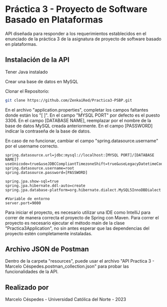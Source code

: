 # Práctica 3 - Proyecto de Software Basado en Plataformas

API diseñada para responder a los requerimientos establecidos en el enunciado de la práctica 3 de la asignatura de proyecto de software basado en plataformas.

## Instalación de la API

Tener Java instalado

Crear una base de datos en MySQL

Clonar el Repositorio:

```bash
git clone https://github.com/ZenkaiRed/Practica3-PSBP.git
```
En el archivo "application.properties", completar los campos faltantes donde están los "[ ]". En el campo "MYSQL PORT" por defecto es el puesto 3306. En el campo [DATABASE NAME], reemplazar por el nombre de la base de datos MySQL creada anteriormente. En el campo [PASSWORD] indicar la contraseña de la base de datos.

En caso de no funcionar, cambiar el campo "spring.datasource.username" por el username correcto.

```properties
spring.datasource.url=jdbc:mysql://localhost:[MYSQL PORT]/[DATABASE NAME]?useUnicode=true&useJDBCCompliantTimezoneShift=true&useLegacyDatetimeCode=false&serverTimezone=UTC
spring.datasource.username=root
spring.datasource.password=[PASSWORD]

spring.jpa.show-sql=true
spring.jpa.hibernate.ddl-auto=create
spring.jpa.database-platform=org.hibernate.dialect.MySQL5InnoDBDialect

#Variable de entorno
server.port=9000
```

Para iniciar el proyecto, es necesario utilizar una IDE como IntelliJ para correr de manera correcta el proyecto de Spring con Maven. Para correr el proyecto es necesario ejecutar el método main de la clase "Practica3Application", no sin antes esperar que las dependencias del proyecto estén completamente instaladas.

## Archivo JSON de Postman

Dentro de la carpeta "resources", puede usar el archivo "API Practica 3 - Marcelo Céspedes.postman_collection.json" para probar las funcionalidades de la API.

## Realizado por
Marcelo Céspedes - Universidad Católica del Norte - 2023
